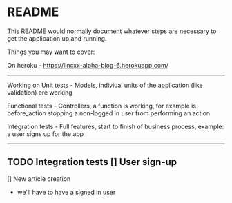 # README

This README would normally document whatever steps are necessary to get the
application up and running.

Things you may want to cover:

On heroku - https://lincxx-alpha-blog-6.herokuapp.com/

---------

Working on 
Unit tests - Models, indiviual units of the application (like validation) are working

Functional tests - Controllers, a function is working, for example is before_action stopping a non-logged in user from performing an action

Integration tests - Full features, start to finish of business process, example: a user signs up for the app


------
TODO
Integration tests
[] User sign-up
   - 
[] New article creation 
   - we'll have to have a signed in user
